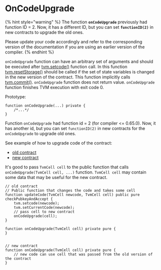 # OnCodeUpgrade

{% hint style="warning" %}
The function **`onCodeUpgrade`** previously had function ID = 2. Now, it has a different ID, but you can set **`functionID(2)`** in new contracts to upgrade the old ones.

Please update your code accordingly and refer to the corresponding version of the documentation if you are using an earlier version of the compiler.
{% endhint %}

`onCodeUpgrade` function can have an arbitrary set of arguments and should be executed after [tvm.setcode()](../api-functions-and-members/tvm-namespace.md#setcode) function call. In this function [tvm.resetStorage()](../api-functions-and-members/misc-functions-from-tvm.md#resetstorage) should be called if the set of state variables is changed in the new version of the contract. This function implicitly calls [tvm.commit()](../api-functions-and-members/tvm-namespace.md#commit). `onCodeUpgrade` function does not return value. `onCodeUpgrade` function finishes TVM execution with exit code 0.

Prototype:

```solidity
function onCodeUpgrade(...) private {
    /*...*/
}
```

Function `onCodeUpgrade` had function id = 2 (for compiler <= 0.65.0). Now, it has another id, but you can set `functionID(2)` in new contracts for the `onCodeUpgrade` to upgrade old ones.

See example of how to upgrade code of the contract:

* [old contract](https://github.com/tonlabs/samples/blob/master/solidity/12\_BadContract.sol)
* [new contract](https://github.com/tonlabs/samples/blob/master/solidity/12\_NewVersion.sol)

It's good to pass `TvmCell cell` to the public function that calls `onCodeUpgrade(TvmCell cell, ...)` function. `TvmCell cell` may contain some data that may be useful for the new contract.

```solidity
// old contract
// Public function that changes the code and takes some cell
function updateCode(TvmCell newcode, TvmCell cell) public pure checkPubkeyAndAccept {
    tvm.setcode(newcode);
    tvm.setCurrentCode(newcode);
    // pass cell to new contract
    onCodeUpgrade(cell);
}

function onCodeUpgrade(TvmCell cell) private pure {
}


// new contract
function onCodeUpgrade(TvmCell cell) private pure {
    // new code can use cell that was passed from the old version of the contract
}
```
